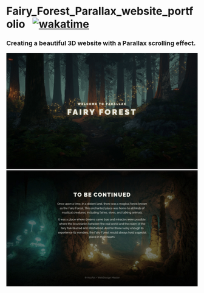 # Fairy_Forest_Parallax_website_portfolio &nbsp;&nbsp;[![wakatime](https://wakatime.com/badge/user/db86e232-e352-46cf-b47c-ebfa554f4979/project/473e98d7-9105-4a35-bfd5-78925c2d0875.svg)](https://wakatime.com/badge/user/db86e232-e352-46cf-b47c-ebfa554f4979/project/473e98d7-9105-4a35-bfd5-78925c2d0875)
### Creating a beautiful 3D website with a Parallax scrolling effect.
![Fairy Forest](./img/demonstration/demonstration1.png)
![Fairy Forest](./img/demonstration/demonstration2.png)
